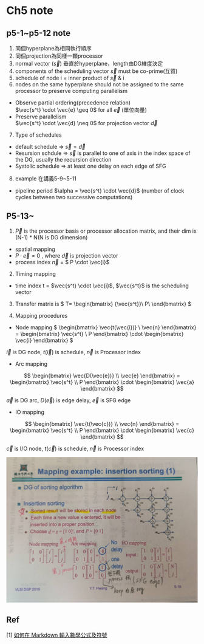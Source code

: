 # Ch5 note

## p5-1~p5-12 note

1. 同個hyperplane為相同執行順序
2. 同個projection為同樣一顆processor
3. normal vector ($\vec{s}$) 垂直於hyperplane，length由DG維度決定
4. components of the scheduling vector $\vec{s}$ must be co-prime(互質)
5. schedule of node i = inner product of $\vec{s}$ & i
6. nodes on the same hyperplane should not be assigned to the same processor to preserve computing parallelism
- Observe partial ordering(precedence relation) <br>
$\vec{s^t} \cdot \vec{e} \geq 0$ for all $\vec{e}$ (單位向量)
- Preserve parallelism <br>
$\vec{s^t} \cdot \vec{d} \neq 0$ for projection vector $\vec{d}$
7. Type of schedules <br>
- default schedule => $\vec{s} = \vec{d}$ 
- Resursion schdule => $\vec{s}$ is parallel to one of axis in the index space of the DG, usually the recursion direction
- Systolic schedule => at least one delay on each edge of SFG
8. example 在講義5-9~5-11
- pipeline period $\alpha = \vec{s^t} \cdot \vec{d}$ (number of clock cycles between two successive computations)

## P5-13~

1. $\vec{P}$ is the processor basis or processor allocation matrix, and their dim is (N-1) * N(N is DG dimension)
- spatial mapping
- $P\cdot \vec{e} = 0$ , where $\vec{d}$ is projection vector
- process index $\vec{n}$ = $ P \cdot \vec{i}$

2. Timing mapping
- time index t = $\vec{s^t} \cdot \vec{i}$, $\vec{s^t}$ is the scheduling vector

3. Transfer matrix is $
T=
\begin{bmatrix}
{\vec{s^t}}\\
P\\
\end{bmatrix}
$

4. Mapping procedures
- Node mapping $
        \begin{bmatrix}
        \vec{t(\vec{i})} \\
        \vec{n}
        \end{bmatrix}
        =
        \begin{bmatrix}
        \vec{s^t} \\
        P
        \end{bmatrix}
        \cdot
        \begin{bmatrix}
        \vec{i} 
        \end{bmatrix}
$

$\vec{i}$ is DG node, $t(\vec{i})$ is schedule, $\vec{n}$ is Processor index

- Arc mapping

$$
        \begin{bmatrix}
        \vec{D(\vec{e})} \\
        \vec{e}
        \end{bmatrix}
        =
        \begin{bmatrix}
        \vec{s^t} \\
        P
        \end{bmatrix}
        \cdot
        \begin{bmatrix}
        \vec{a} 
        \end{bmatrix}
$$

$\vec{a}$ is DG arc, $D(\vec{e})$ is edge delay, $\vec{e}$ is SFG edge

- IO mapping

$$
        \begin{bmatrix}
        \vec{t(\vec{c})} \\
        \vec{n}
        \end{bmatrix}
        =
        \begin{bmatrix}
        \vec{s^t} \\
        P
        \end{bmatrix}
        \cdot
        \begin{bmatrix}
        \vec{c} 
        \end{bmatrix}
$$

$\vec{c}$ is I/O node, $t(\vec{c})$ is schedule, $\vec{n}$ is Processor index

<p align="middle">
  <img src="img/insertion_sort_eg.jpg" width="800" />
</p>

## Ref

[1] [如何在 Markdown 輸入數學公式及符號
](https://blog.maxkit.com.tw/2020/02/markdown.html)